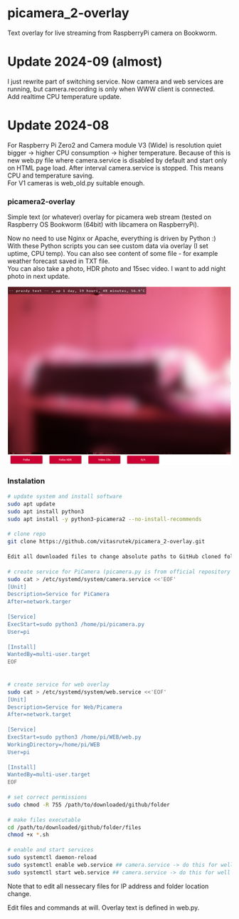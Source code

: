 # picamera_2-overlay
Text overlay for live streaming from RaspberryPi camera on Bookworm.

# Update 2024-09 (almost)
I just rewrite part of switching service. Now camera and web services are running, but camera.recording is only when WWW client is connected.   
Add realtime CPU temperature update.

# Update 2024-08
For Raspberry Pi Zero2 and Camera module V3 (Wide) is resolution quiet bigger -> higher CPU consumption -> higher temperature. Because of this is new web.py file where camera.service is disabled by default and start only on HTML page load. After interval camera.service is stopped. This means CPU and temperature saving.   
For V1 cameras is web_old.py suitable enough.

### picamera2-overlay
Simple text (or whatever) overlay for picamera web stream (tested on Raspberry OS Bookworm (64bit) with libcamera on RaspberryPi).
   
Now no need to use Nginx or Apache, everything is driven by Python :)   
With these Python scripts you can see custom data via overlay (I set uptime, CPU temp). You can also see content of some file - for example weather forecast saved in TXT file.   
You can also take a photo, HDR photo and 15sec video. I want to add night photo in next update.

![screenshot](https://github.com/vitasrutek/picamera_2-overlay/blob/v2/files/screen.png)

### Instalation

```sh
# update system and install software
sudo apt update
sudo apt install python3
sudo apt install -y python3-picamera2 --no-install-recommends

# clone repo
git clone https://github.com/vitasrutek/picamera_2-overlay.git

Edit all downloaded files to change absolute paths to GitHub cloned folder

# create service for PiCamera (picamera.py is from official repository picamera2 - mjpeg_server - only edited for rotation and resolution)
sudo cat > /etc/systemd/system/camera.service <<'EOF'
[Unit]
Description=Service for PiCamera
After=network.targer

[Service]
ExecStart=sudo python3 /home/pi/picamera.py
User=pi

[Install]
WantedBy=multi-user.target
EOF


# create service for web overlay
sudo cat > /etc/systemd/system/web.service <<'EOF'
[Unit]
Description=Service for Web/Picamera
After=network.target

[Service]
ExecStart=sudo python3 /home/pi/WEB/web.py
WorkingDirectory=/home/pi/WEB
User=pi

[Install]
WantedBy=multi-user.target
EOF

# set correct permissions
sudo chmod -R 755 /path/to/downloaded/github/folder

# make files executable
cd /path/to/downloaded/github/folder/files
chmod +x *.sh

# enable and start services
sudo systemctl daemon-reload
sudo systemctl enable web.service ## camera.service -> do this for well cooled devices (not for Zero2 and V3 camera)
sudo systemctl start web.service ## camera.service -> do this for well cooled devices (not for Zero2 and V3 camera)
```


Note that to edit all nessecary files for IP address and folder location change.

Edit files and commands at will. Overlay text is defined in web.py.

